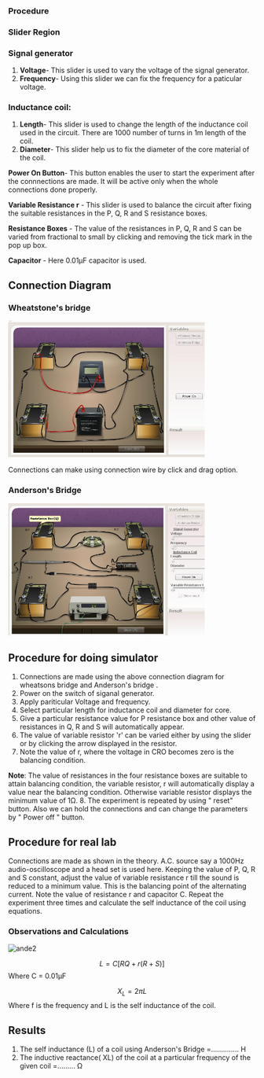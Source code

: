### Procedure

### Slider Region
### Signal generator
1. **Voltage**- This slider is used to vary the voltage of the signal generator.
2. **Frequency**- Using this slider we can fix the frequency for a paticular voltage.

### Inductance coil:
1. **Length**- This slider is used to change the length of the inductance coil used in the circuit. There are 1000 number of turns in 1m length of the coil.
2. **Diameter**- This slider help us to fix the diameter of the core material of the coil.

**Power On Button**- This button enables the user to start the experiment after the connnections are made. It will be active only when the whole connections done properly.

**Variable Resistance r** - This slider is used to balance the circuit after fixing the suitable resistances in the P, Q, R and S resistance boxes.

**Resistance Boxes** - The value of the resistances in P, Q, R and S can be varied from fractional to small  by clicking and removing the tick mark in the pop up box.

**Capacitor** - Here 0.01μF capacitor is used.
## Connection Diagram
 
### Wheatstone's bridge

<img src="./images/figure1.jpg" width=400>

 Connections can make using connection wire by click and drag option.

 ### Anderson's Bridge
<img src="./images/figure2.jpg" width=400>

## Procedure for doing simulator
 
1. Connections are made using the above connection diagram for wheatsons bridge and Anderson's bridge .
2. Power on the switch of siganal generator.
3. Apply pariticular Voltage and frequency.
4. Select particular length for inductance coil and diameter for core.
5. Give a particular resistance value for P resistance box and other value of resistances in Q, R and S will automatically appear.
6. The value of variable resistor 'r' can be varied either by using the slider or by clicking the arrow displayed in the resistor.
7. Note the value of r, where the voltage in CRO becomes zero is the balancing condition.

**Note**: The value of resistances in the four resistance boxes are suitable to attain balancing condition, the variable resistor, r will automatically display a value near the balancing condition. Otherwise  variable resistor displays the minimum value of 1Ω.
8. The experiment is repeated by using  " reset"  button. Also we can hold the connections and can change the parameters by  " Power off  " button.


 ## Procedure for real lab
 
Connections are made as shown in the theory.  A.C. source say a 1000Hz audio-oscilloscope and a head set is used here. Keeping the value of P, Q, R and S constant, adjust the value of variable resistance r till the sound is reduced to a minimum value. This is the balancing point of the alternating current. Note the value of resistance r and capacitor C. Repeat the experiment three times and calculate the self inductance of the coil using equations.

 ### Observations and Calculations

 ![ande2](https://github.com/user-attachments/assets/070be42d-d177-4b52-b708-41766d8980cc)

 $$L=C[RQ+r(R+S)]$$
  Where C = 0.01μF

  $$X_{L}=2\pi L$$
  Where f is the frequency and L is the self inductance of the coil.
  
 ## Results
 1. The self inductance (L) of a coil using Anderson's Bridge =.............. H
 2. The inductive reactance( XL) of the coil at a particular frequency of the given coil =......... Ω
